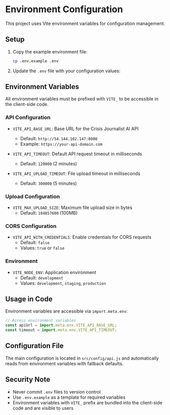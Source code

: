 # Environment Configuration

This project uses Vite environment variables for configuration management.

## Setup

1. Copy the example environment file:
   ```bash
   cp .env.example .env
   ```

2. Update the `.env` file with your configuration values:

## Environment Variables

All environment variables must be prefixed with `VITE_` to be accessible in the client-side code.

### API Configuration

- `VITE_API_BASE_URL`: Base URL for the Crisis Journalist AI API
  - Default: `http://54.144.102.147:8000`
  - Example: `https://your-api-domain.com`

- `VITE_API_TIMEOUT`: Default API request timeout in milliseconds
  - Default: `120000` (2 minutes)

- `VITE_API_UPLOAD_TIMEOUT`: File upload timeout in milliseconds
  - Default: `300000` (5 minutes)

### Upload Configuration

- `VITE_MAX_UPLOAD_SIZE`: Maximum file upload size in bytes
  - Default: `104857600` (100MB)

### CORS Configuration

- `VITE_API_WITH_CREDENTIALS`: Enable credentials for CORS requests
  - Default: `false`
  - Values: `true` or `false`

### Environment

- `VITE_NODE_ENV`: Application environment
  - Default: `development`
  - Values: `development`, `staging`, `production`

## Usage in Code

Environment variables are accessible via `import.meta.env`:

```javascript
// Access environment variables
const apiUrl = import.meta.env.VITE_API_BASE_URL;
const timeout = import.meta.env.VITE_API_TIMEOUT;
```

## Configuration File

The main configuration is located in `src/config/api.js` and automatically reads from environment variables with fallback defaults.

## Security Note

- Never commit `.env` files to version control
- Use `.env.example` as a template for required variables
- Environment variables with `VITE_` prefix are bundled into the client-side code and are visible to users